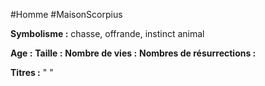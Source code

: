 #Homme #MaisonScorpius

**Symbolisme :** chasse, offrande, instinct animal

**Age :**
**Taille :**
**Nombre de vies :**
**Nombres de résurrections :**

**Titres :** 
"
"

